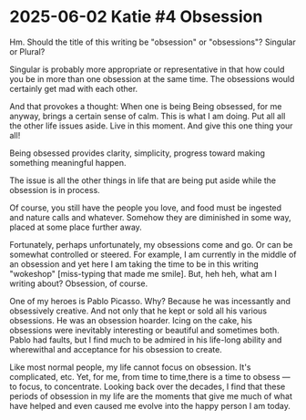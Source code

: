 # 2025-06-02 Katie #4 Obsession

Hm. Should the title of this writing be "obsession" or "obsessions"? Singular or Plural?

Singular is probably more appropriate or representative in that how could you be in more than one obsession at the same time. The obsessions would certainly get mad with each other.

And that provokes a thought: When one is being Being obsessed, for me anyway, brings a certain sense of calm. This is what I am doing. Put all all the other life issues aside. Live in this moment. And give this one thing your all!

Being obsessed provides clarity, simplicity, progress toward making something meaningful happen.

The issue is all the other things in life that are being put aside while the obsession is in process.

Of course, you still have the people you love, and food must be ingested and nature calls and whatever. Somehow they are diminished in some way, placed at some place further away.

Fortunately, perhaps unfortunately, my obsessions come and go. Or can be somewhat controlled or steered. For example, I am currently in the middle of an obsession and yet here I am taking the time to be in this writing "wokeshop" [miss-typing that made me smile]. But, heh heh, what am I writing about? Obsession, of course.

One of my heroes is Pablo Picasso. Why? Because he was incessantly and obsessively creative. And not only that he kept or sold all his various obsessions. He was an obsession hoarder. Icing on the cake, his obsessions were inevitably interesting or beautiful and sometimes both. Pablo had faults, but I find much to be admired in his life-long ability and wherewithal and acceptance for his obsession to create.

Like most normal people, my life cannot focus on obsession. It's complicated, etc. Yet, for me, from time to time,there is a time to obsess — to focus, to concentrate. Looking back over the decades, I find that these periods of obsession in my life are the moments that give me much of what have helped and even caused me evolve into the happy person I am today.




